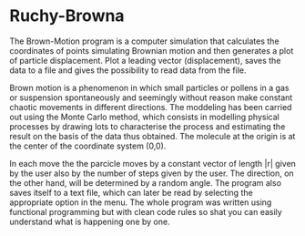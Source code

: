 # Ruchy-Browna

The Brown-Motion program is a computer simulation that calculates the coordinates of points simulating Brownian motion and then generates a plot of particle displacement. 
Plot a leading vector (displacement), saves the data to a file and gives the possibility to read data from the file.

Brown motion is a phenomenon in which small particles or pollens in a gas or suspension spontaneously and seemingly without reason make constant chaotic movements in different
directions. The moddeling has been carried out using the Monte Carlo method, which consists in modelling physical processes by drawing lots to characterise the process and 
estimating the result on the basis of the data thus obtained. The molecule at the origin is at the center of the coordinate system (0,0).

In each move the the parcicle moves by a constant vector of length |r| given by the user also by the number of steps given by the user. The direction, on the other hand, will 
be determined by a random angle. The program also saves itself to a text file, which can later be read by selecting the appropriate option in the menu. The whole program was 
written using functional programming but with clean code rules so shat you can easily understand what is happening one by one.



